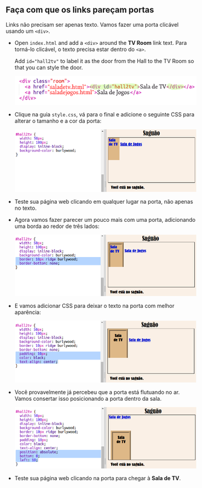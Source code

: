 ## Faça com que os links pareçam portas

Links não precisam ser apenas texto. Vamos fazer uma porta clicável usando um `<div>`.

+ Open `index.html` and add a `<div>` around the **TV Room** link text. Para torná-lo clicável, o texto precisa estar dentro do `<a>`.
    
    Add `id="hall2tv"` to label it as the door from the Hall to the TV Room so that you can style the door.
    
    ![captura de tela](images/rooms-tvroom-div.png)

+ Clique na guia `style.css`, vá para o final e adicione o seguinte CSS para alterar o tamanho e a cor da porta:
    
    ![captura de tela](images/rooms-door-css1.png)

+ Teste sua página web clicando em qualquer lugar na porta, não apenas no texto.

+ Agora vamos fazer parecer um pouco mais com uma porta, adicionando uma borda ao redor de três lados:
    
    ![screenshot](images/rooms-door-css2.png)

+ E vamos adicionar CSS para deixar o texto na porta com melhor aparência:
    
    ![screenshot](images/rooms-door-css3.png)

+ Você provavelmente já percebeu que a porta está flutuando no ar. Vamos consertar isso posicionando a porta dentro da sala.
    
    ![screenshot](images/rooms-door-position.png)

+ Teste sua página web clicando na porta para chegar à **Sala de TV**.